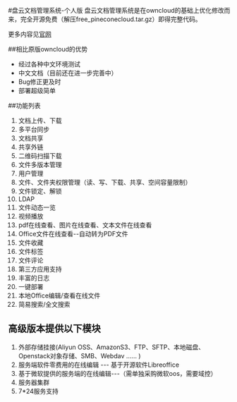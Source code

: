 #盘云文档管理系统-个人版
盘云文档管理系统是在owncloud的基础上优化修改而来，完全开源免费（解压free_pineconecloud.tar.gz）即得完整代码。

更多内容见[官网](http://www.panyun.io/)

##相比原版owncloud的优势
* 经过各种中文环境测试
* 中文文档（目前还在进一步完善中）
* Bug修正更及时
* 部署超级简单

##功能列表

1. 文档上传、下载
1. 多平台同步
1. 文档共享
1. 共享外链
1. 二维码扫描下载
1. 文件多版本管理
1. 用户管理
1. 文件、文件夹权限管理（读、写、下载、共享、空间容量限制）
1. 文件锁定、解锁
1. LDAP
1. 文件动态一览
1. 视频播放
1. pdf在线查看、图片在线查看、文本文件在线查看
1. Office文件在线查看--自动转为PDF文件
1. 文件收藏
1. 文件标签
1. 文件评论
1. 第三方应用支持
1. 丰富的日志
1. 一键部署
1. 本地Office编辑/查看在线文件
1. 简易搜索/全文搜索

## 高级版本提供以下模块

1. 外部存储挂接(Aliyun OSS、AmazonS3、FTP、SFTP、本地磁盘、Openstack对象存储、SMB、Webdav …… )
1. 服务端软件零费用的在线编辑 --- 基于开源软件Libreoffice
1. 基于微软提供的服务端的在线编辑---（需单独采购微软oos，需要域控）
1. 服务器集群
1. 7*24服务支持


